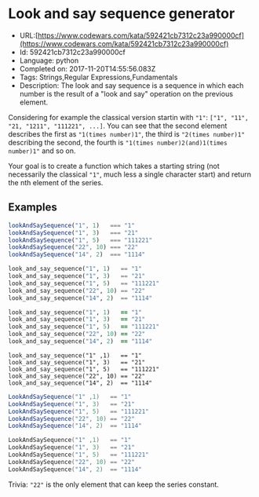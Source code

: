 # Look and say sequence generator

 - URL:[https://www.codewars.com/kata/592421cb7312c23a990000cf](https://www.codewars.com/kata/592421cb7312c23a990000cf)
 - Id: 592421cb7312c23a990000cf
 - Language: python
 - Completed on: 2017-11-20T14:55:56.083Z
 - Tags: Strings,Regular Expressions,Fundamentals
 - Description:
The look and say sequence is a sequence in which each number is the result of a "look and say" operation on the previous element.

Considering for example the classical version startin with `"1"`: `["1", "11", "21, "1211", "111221", ...]`. You can see that the second element describes the first as `"1(times number)1"`, the third is `"2(times number)1"` describing the second, the fourth is `"1(times number)2(and)1(times number)1"` and so on.

Your goal is to create a function which takes a starting string (not necessarily the classical `"1"`, much less a single character start) and return the nth element of the series.

## Examples

```javascript
lookAndSaySequence("1", 1)   === "1"
lookAndSaySequence("1", 3)   === "21"
lookAndSaySequence("1", 5)   === "111221"
lookAndSaySequence("22", 10) === "22"
lookAndSaySequence("14", 2)  === "1114"
```
```python
look_and_say_sequence("1", 1)   == "1"
look_and_say_sequence("1", 3)   == "21"
look_and_say_sequence("1", 5)   == "111221"
look_and_say_sequence("22", 10) == "22"
look_and_say_sequence("14", 2)  == "1114"
```
```ruby
look_and_say_sequence("1", 1)   == "1"
look_and_say_sequence("1", 3)   == "21"
look_and_say_sequence("1", 5)   == "111221"
look_and_say_sequence("22", 10) == "22"
look_and_say_sequence("14", 2)  == "1114"
```
```crystal
look_and_say_sequence("1" ,1)   == "1"
look_and_say_sequence("1", 3)   == "21"
look_and_say_sequence("1", 5)   == "111221"
look_and_say_sequence("22", 10) == "22"
look_and_say_sequence("14", 2)  == "1114"
```
```csharp
LookAndSaySequence("1" ,1)   == "1"
LookAndSaySequence("1", 3)   == "21"
LookAndSaySequence("1", 5)   == "111221"
LookAndSaySequence("22", 10) == "22"
LookAndSaySequence("14", 2)  == "1114"
```
```c
LookAndSaySequence("1" ,1)   == "1"
LookAndSaySequence("1", 3)   == "21"
LookAndSaySequence("1", 5)   == "111221"
LookAndSaySequence("22", 10) == "22"
LookAndSaySequence("14", 2)  == "1114"
```
Trivia: `"22"` is the only element that can keep the series constant.
